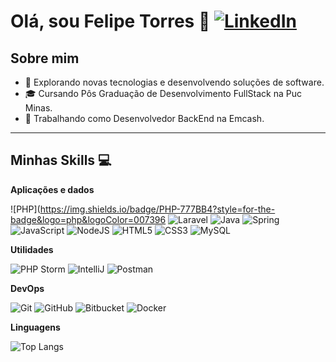 # Olá, sou Felipe Torres 👋 [![LinkedIn](https://img.shields.io/badge/LinkedIn-0077B5?style=for-the-badge&logo=linkedin&logoColor=white)](https://www.linkedin.com/in/felipe-torres-b6b54b207/)

## Sobre mim

- 🤔 Explorando novas tecnologias e desenvolvendo soluções de software.
- 🎓 Cursando Pôs Graduação de Desenvolvimento FullStack na Puc Minas.
- 💼 Trabalhando como Desenvolvedor BackEnd na Emcash.

---

## Minhas Skills 💻

**Aplicações e dados**

![PHP](https://img.shields.io/badge/PHP-777BB4?style=for-the-badge&logo=php&logoColor=007396
![Laravel](https://img.shields.io/badge/laravel-%23FF2D20.svg?style=for-the-badge&logo=laravel&logoColor=007396)
![Java](https://img.shields.io/badge/java-%23ED8B00.svg?style=for-the-badge&logo=openjdk&logoColor=007396)
![Spring](https://img.shields.io/badge/spring-%236DB33F.svg?style=for-the-badge&logo=spring&logoColor=007396)
![JavaScript](https://img.shields.io/badge/JavaScript-F7DF1E?style=for-the-badge&logo=javascript&logoColor=007396)
![NodeJS](https://img.shields.io/badge/node.js-6DA55F?style=for-the-badge&logo=node.js&logoColor=007396)
![HTML5](https://img.shields.io/badge/HTML5-E34F26?style=for-the-badge&logo=html5&logoColor=007396)
![CSS3](https://img.shields.io/badge/CSS3-1572B6?style=for-the-badge&logo=css3&logoColor=007396)
![MySQL](https://img.shields.io/badge/MySQL-00000F?style=for-the-badge&logo=mysql&logoColor=007396)

**Utilidades**

![PHP Storm](https://img.shields.io/badge/-PHPStorm-333333?style=flat&logo=phpstorm)
![IntelliJ](https://img.shields.io/badge/-IntelliJ-333333?style=flat&logo=intellij)
![Postman](https://img.shields.io/badge/-Postman-333333?style=flat&logo=postman)

**DevOps**

![Git](https://img.shields.io/badge/-Git-333333?style=flat&logo=git)
![GitHub](https://img.shields.io/badge/-GitHub-333333?style=flat&logo=github)
![Bitbucket](https://img.shields.io/badge/-Bitbucket-333333?style=flat&logo=bitbucket)
![Docker](https://img.shields.io/badge/-Docker-333333?style=flat&logo=docker)

**Linguagens**

![Top Langs](https://github-readme-stats.vercel.app/api/top-langs/?username=FelipTorres&layout=pie&theme=dark&show_icons=true)
